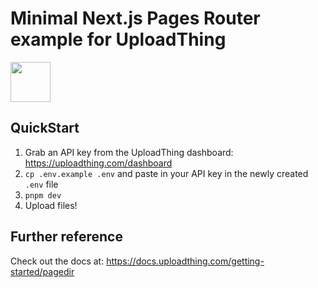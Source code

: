 # Minimal Next.js Pages Router example for UploadThing

<a href="https://stackblitz.com/github/pingdotgg/uploadthing-community/tree/main/examples/minimal-pagedir">
  <img height="64" src="https://github.com/pingdotgg/uploadthing/assets/51714798/45907a4e-aa64-401a-afb3-b6c6df6eb71f" />
</a>

## QuickStart

1. Grab an API key from the UploadThing dashboard:
   https://uploadthing.com/dashboard
2. `cp .env.example .env` and paste in your API key in the newly created `.env`
   file
3. `pnpm dev`
4. Upload files!

## Further reference

Check out the docs at: https://docs.uploadthing.com/getting-started/pagedir

